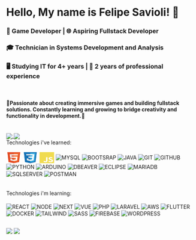 # Hello, My name is Felipe Savioli! 👋
### 👾 Game Developer | 🌐 Aspiring Fullstack Developer
### 🎓 Technician in Systems Development and Analysis 
### 🖥️ Studying IT for 4+ years | 💼 2 years of professional experience  

<br>

#### 🚀Passionate about creating immersive games and building fullstack solutions. Constantly learning and growing to bridge creativity and functionality in development.🚀

<br>

<div style="display: inline-block;box-sizing:border-box;">
<a href="https://github.com/Felipe-AVS/github-readme-stats">
  <img  height=200 align="center" src="https://github-readme-stats.vercel.app/api?username=Felipe-AVS&show_icons=true&theme=transparent" />
</a>
<a href="https://github.com/Felipe-AVS/github-readme-stats">
  <img height=200 align="center" src="https://github-readme-stats.vercel.app/api/top-langs/?username=Felipe-AVS&layout=donut&theme=transparent" />
</a>
</div>

<br>

<div style="display: inline_block">
  Technologies i've learned:<br/><br/>
  <img align="center" alt="HTML5" height="30" width="40" src="https://raw.githubusercontent.com/devicons/devicon/master/icons/html5/html5-original.svg">
  <img align="center" alt="CSS3" height="30" width="40" src="https://raw.githubusercontent.com/devicons/devicon/master/icons/css3/css3-original.svg">
  <img align="center" alt="JAVASCRIPT" height="30" width="40" src="https://raw.githubusercontent.com/devicons/devicon/master/icons/javascript/javascript-plain.svg">
  <img align="center" alt="MYSQL" height="30" width="40" src="https://cdn.jsdelivr.net/gh/devicons/devicon@latest/icons/mysql/mysql-original.svg">
  <img align="center" alt="BOOTSRAP" height="30" width="40" src="https://cdn.jsdelivr.net/gh/devicons/devicon@latest/icons/bootstrap/bootstrap-original.svg" />
  <img align="center" alt="JAVA" height="30" width="40" src="https://cdn.jsdelivr.net/gh/devicons/devicon@latest/icons/java/java-original-wordmark.svg" />
  <img align="center" alt="GIT" height="30" width="40" src="https://cdn.jsdelivr.net/gh/devicons/devicon@latest/icons/git/git-original.svg" />
  <img align="center" alt="GITHUB" height="30" width="40" src="https://cdn.jsdelivr.net/gh/devicons/devicon@latest/icons/github/github-original.svg" />
  <img align="center" alt="PYTHON" height="30" width="40" src="https://cdn.jsdelivr.net/gh/devicons/devicon@latest/icons/python/python-original-wordmark.svg" />
  <img align="center" alt="ARDUINO" height="30" width="40" src="https://cdn.jsdelivr.net/gh/devicons/devicon@latest/icons/arduino/arduino-original-wordmark.svg" />
  <img align="center" alt="DBEAVER" height="30" width="40" src="https://cdn.jsdelivr.net/gh/devicons/devicon@latest/icons/dbeaver/dbeaver-original.svg" />
  <img  align="center" alt="ECLIPSE" height="30" width="40"src="https://cdn.jsdelivr.net/gh/devicons/devicon@latest/icons/eclipse/eclipse-original.svg" />
  <img align="center" alt="MARIADB" height="30" width="40" src="https://cdn.jsdelivr.net/gh/devicons/devicon@latest/icons/mariadb/mariadb-original.svg" />
  <img align="center" alt="SQLSERVER" height="30" width="40" src="https://cdn.jsdelivr.net/gh/devicons/devicon@latest/icons/microsoftsqlserver/microsoftsqlserver-original.svg" />
  <img align="center" alt="POSTMAN" height="30" width="40" src="https://cdn.jsdelivr.net/gh/devicons/devicon@latest/icons/postman/postman-original.svg" />
</div>
<div style="display: inline_block">
  <br><br>
Technologies i'm learning:<br/><br/>
  <img align="center" alt="REACT" height="30" width="40"  src="https://cdn.jsdelivr.net/gh/devicons/devicon@latest/icons/react/react-original.svg" />
  <img align="center" alt="NODE" height="30" width="40"  src="https://cdn.jsdelivr.net/gh/devicons/devicon@latest/icons/nodejs/nodejs-original.svg" />
  <img align="center" alt="NEXT" height="30" width="40"  src="https://cdn.jsdelivr.net/gh/devicons/devicon@latest/icons/nextjs/nextjs-original.svg" />
  <img align="center" alt="VUE" height="30" width="40"  src="https://cdn.jsdelivr.net/gh/devicons/devicon@latest/icons/vuejs/vuejs-original.svg" />
  <img align="center" alt="PHP" height="30" width="40"  src="https://cdn.jsdelivr.net/gh/devicons/devicon@latest/icons/php/php-original.svg" />   
  <img align="center" alt="LARAVEL" height="30" width="40"  src="https://cdn.jsdelivr.net/gh/devicons/devicon@latest/icons/laravel/laravel-original.svg" />
  <img align="center" alt="AWS" height="30" width="40"  src="https://cdn.jsdelivr.net/gh/devicons/devicon@latest/icons/amazonwebservices/amazonwebservices-original-wordmark.svg" />
  <img align="center" alt="FLUTTER" height="30" width="40"  src="https://cdn.jsdelivr.net/gh/devicons/devicon@latest/icons/flutter/flutter-original.svg" />       
  <img align="center" alt="DOCKER" height="30" width="40"  src="https://cdn.jsdelivr.net/gh/devicons/devicon@latest/icons/docker/docker-original.svg" />
  <img align="center" alt="TAILWIND" height="30" width="40"  src="https://cdn.jsdelivr.net/gh/devicons/devicon@latest/icons/tailwindcss/tailwindcss-original.svg" />
  <img align="center" alt="SASS" height="30" width="40"  src="https://cdn.jsdelivr.net/gh/devicons/devicon@latest/icons/sass/sass-original.svg" />
  <img align="center" alt="FIREBASE" height="30" width="40"  src="https://cdn.jsdelivr.net/gh/devicons/devicon@latest/icons/firebase/firebase-original.svg" />
  <img align="center" alt="WORDPRESS" height="30" width="40" src="https://cdn.jsdelivr.net/gh/devicons/devicon@latest/icons/wordpress/wordpress-plain.svg" />        
</div>

  ##
 
<div> 
  <a href="https://www.linkedin.com/in/felipe-augusto-v-savioli-423a66218" target="_blank"><img src="https://img.shields.io/badge/-LinkedIn-%230077B5?style=for-the-badge&logo=linkedin&logoColor=white" target="_blank"></a> 
   <a href = "mailto:#"><img src="https://img.shields.io/badge/-Gmail-%23333?style=for-the-badge&logo=gmail&logoColor=white" target="_blank"></a>
</div>
